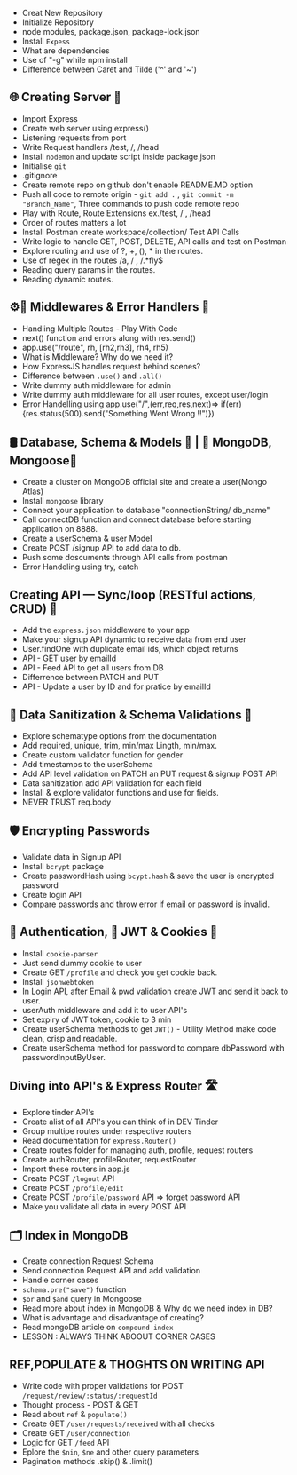 - Creat New Repository
- Initialize Repository
- node modules, package.json, package-lock.json
- Install `Expess`
- What are dependencies
- Use of "-g" while npm install 
- Difference between Caret and Tilde ('^' and '~')

## 🌐 Creating Server 🚀
- Import Express
- Create web server using express()
- Listening requests from port
- Write Request handlers /test, /, /head
- Install `nodemon` and update script inside package.json
- Initialise `git`
- .gitignore
- Create remote repo on github don't enable README.MD option
- Push all code to remote origin -  `git add .` , `git commit -m "Branch_Name"`,  Three commands to push code remote repo 
- Play with Route, Route Extensions ex./test, / , /head
- Order of routes matters a lot
- Install Postman create workspace/collection/ Test API Calls
- Write logic to handle GET, POST, DELETE, API calls and test on Postman
- Explore routing and use of ?, +, (), * in the routes.
- Use of regex in the routes /a, / , /.*fly$
- Reading query params in the routes.
- Reading dynamic routes.

## ⚙️🚦 Middlewares & Error Handlers 🔧
- Handling Multiple Routes - Play With Code
- next() function and errors along with res.send()
- app.use("/route", rh, [rh2,rh3], rh4, rh5)
- What is Middleware? Why do we need it?
- How ExpressJS handles request behind scenes?
- Difference between `.use()` and `.all()`
- Write dummy auth middleware for admin
- Write dummy auth middleware for all user routes, except user/login
- Error Handelling using app.use("/",(err,req,res,next)=> if(err){res.status(500).send("Something Went Wrong !!")})

## 🛢️ Database, Schema & Models 🧩 | 📝 MongoDB, Mongoose🔗
- Create a cluster on MongoDB official site and create a user(Mongo Atlas)
- Install `mongoose` library
- Connect your application to database "connectionString/ db_name"
- Call connectDB function and connect database before starting application on 8888.
- Create a userSchema & user Model
- Create POST /signup API to add data to db.
- Push some doscuments through API calls from postman
- Error Handeling using try, catch 

## Creating API — Sync/loop (RESTful actions, CRUD) 🔁
- Add the `express.json` middleware to your app
- Make your signup API dynamic to receive data from end user
- User.findOne with duplicate email ids, which object returns
- API - GET user by emailId
- API - Feed API to get all users from DB
- Differrence between PATCH and PUT
- API - Update a user by ID and for pratice by emailId

## 🧹 Data Sanitization & Schema Validations 🧱
- Explore schematype options from the documentation
- Add required, unique, trim, min/max Lingth, min/max.
- Create custom validator function for gender
- Add timestamps to the userSchema
- Add API level validation on PATCH an PUT request & signup POST API
- Data sanitization add API validation for each field
- Install & explore validator functions and use for fields.
- NEVER TRUST req.body

## 🛡️ Encrypting Passwords
- Validate data in Signup API
- Install `bcrypt` package
- Create passwordHash using `bcypt.hash` & save the user is encrypted password
- Create login API
- Compare passwords and throw error if email or password is invalid.

## 🔐 Authentication, 💫 JWT & Cookies 🍪 
- Install `cookie-parser`
- Just send dummy cookie to user
- Create GET `/profile` and check you get cookie back.
- Install `jsonwebtoken`
- In Login API, after Email & pwd validation create JWT and send it back to user.
- userAuth middleware and add it to user API's
- Set expiry of JWT token, cookie to 3 min
- Create userSchema methods to get `JWT()` - Utility Method make code clean, crisp and readable.
- Create userSchema method for password to compare dbPassword with passwordInputByUser.

## Diving into API's & Express Router 🛣️ 
- Explore tinder API's
- Create alist of all API's you can think of in DEV Tinder
- Group multipe routes under respective routers
- Read documentation for `express.Router()`
- Create routes folder for managing auth, profile, request routers
- Create authRouter, profileRouter, requestRouter
- Import these routers in app.js
- Create POST `/logout` API
- Create POST `/profile/edit`
- Create POST `/profile/password` API => forget password API
- Make you validate all data in every POST API 

## 🗂️ Index in MongoDB
- Create connection Request Schema
- Send connection Request API and add validation
- Handle corner cases
- `schema.pre("save")` function 
- `$or` and `$and` query in Mongoose
- Read more about index in MongoDB & Why do we need index in DB?
- What is advantage and disadvantage of creating?
- Read mongoDB article on `compound index`
- LESSON : ALWAYS THINK ABOOUT CORNER CASES

## REF,POPULATE & THOGHTS ON WRITING API
- Write code with proper validations for POST `/request/review/:status/:requestId`
- Thought process - POST & GET
- Read about `ref` & `populate()`
- Create GET `/user/requests/received` with all checks
- Create GET `/user/connection`
- Logic for GET `/feed` API
- Eplore the `$nin`, `$ne` and other query parameters
- Pagination methods .skip() & .limit()